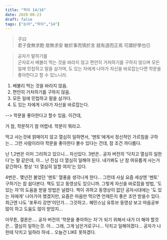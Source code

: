 ```yaml
---
title: "학이 14/16"
date: 2020-08-23
draft: false
tags: ["논어","학이","14"]
---
```


> 子曰 </br>
> 君子食無求飽 居無求安 敏於事而慎於言 就有道而正焉 可謂好學也已

> 공자가 말하기를 </br>
> 군자로서 배불리 먹는 것을 바라지 않고 편안히 거처하기를 구하지 않으며
> 모든 일에 민첩하고 말을 삼가며, 도 있는 자에게 나아가 자신을 바로잡는다면
> 학문을 좋아한다고 할 수 있느니라.

1. 배불리 먹는 것을 바라지 않음.
2. 편안히 거처하기를 구하지 않음.
3. 모든 일에 민첩하고 말을 삼가다.
4. 도 있는 자에게 나아가 자신을 바로잡는다.

--> 학문을 좋아한다고 할수 있음. 이건데,

거 참, 학문하기 참 어렵네. 학문이 뭐라고.

먹고 사는것에 얽매이지 않고 열심히 일하면서,
'멘토'에게서 정신적인 가르침을 구하는...
그런 사람이라야 학문을 좋아한다 볼수 있다는 건데,
참 조건 까다롭다.

난 1,2번은 이미 그리하고 있으니... 자신있다.
3번은.. 공자 버전의 '닥치고 열심히 일한다'는 말 같은데,
아... 난 진심 더 열심히 일해야 된다.
내가봐도 난 참 여유롭게 사는거 같긴하다. 항상 '더 열심히 일할 여지'는 있다.

4번은.. 몇년전 불었던 '멘토' 열풍을 생각나게 한다...
그런데 사실 요즘 세상엔 '멘토' 구하기는 참 쉽다본다.
책도 있고 동영상도 있으니까.
그렇게 자신을 바로잡을 방법, '도 있는 자'의 도움을 받을 방법은 널렸다.
책이 귀하고 동영상이 없던 공자시대에는 '도 있는 자에게' 나아가야 했겠지만,
요즘은 마음만 먹으면 언제든지 좋은 조언 받을수 있다.
최근엔 나도 '포푸리 강연'이던가... 그것하고..
혜민스님 유튜브 동영상 보고 마음공부 많이 하고 도움도 많이 받았지...

아무튼, 결론은.... 공자 버전의 '학문을 좋아하는 자'가 되기 위해서
내가 더 해야 할것은... 열심히 일하는것. 아... 그래, 그게 남은거로구나...
닥치고 일해야겠다... 공자가 나한테 닥치고 일하라 하네... 오늘건 LIKE 못하겠다.
